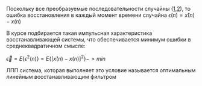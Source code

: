 Поскольку все преобразуемые последовательности случайны ([1](obsidian://open?vault=MyNotes&file=%D0%A2%D0%A6%D0%9E%D0%A1%2F%D0%9C%D0%BE%D0%B4%D0%B5%D0%BB%D1%8C%20%D0%BD%D0%B0%D0%B1%D0%BB%D1%8E%D0%B4%D0%B5%D0%BD%D0%B8%D1%8F%20%D1%81%D0%B8%D0%B3%D0%BD%D0%B0%D0%BB%D0%B0),[2](obsidian://open?vault=MyNotes&file=%D0%A2%D0%A6%D0%9E%D0%A1%2F%D0%A1%D1%85%D0%B5%D0%BC%D0%B0%20%D0%B2%D0%BE%D1%81%D1%81%D1%82%D0%B0%D0%BD%D0%B0%D0%B2%D0%BB%D0%B8%D0%B2%D0%B0%D1%8E%D1%89%D0%B5%D0%B9%20%D1%81%D0%B8%D1%81%D1%82%D0%B5%D0%BC%D1%8B)), то ошибка восстановления в каждый момент времени случайна 
$\epsilon(n)=x̂(n)-x(n)$

В курсе подбирается такая импульсная характеристика восстанавливающей системы, что обеспечивается минимум ошибки в среднеквадратичном смысле:

$\vec{\epsilon} = E\{\epsilon^2(n)\}=E\{[x̂(n)-x(n)]^2\}->min$

ЛПП система, которая выполняет это условие называется оптимальным линейным восстанавливающим фильтром



